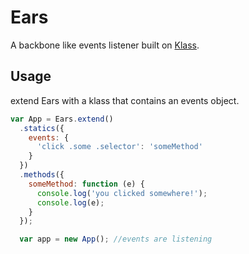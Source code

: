 # Ears
A backbone like events listener built on [Klass](http://github.com/ded/klass).

## Usage
extend Ears with a klass that contains an events object.
```javascript
var App = Ears.extend()
  .statics({
    events: {
      'click .some .selector': 'someMethod'
    }
  })
  .methods({
    someMethod: function (e) {
      console.log('you clicked somewhere!');
      console.log(e);
    }
  });

  var app = new App(); //events are listening

```
